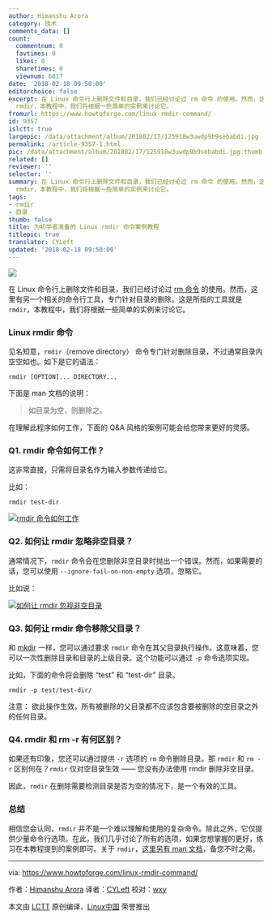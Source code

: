 ```yaml
---
author: Himanshu Arora
category: 技术
comments_data: []
count:
  commentnum: 0
  favtimes: 0
  likes: 0
  sharetimes: 0
  viewnum: 6817
date: '2018-02-18 09:50:00'
editorchoice: false
excerpt: 在 Linux 命令行上删除文件和目录，我们已经讨论过 rm 命令 的使用。然而，这里有另一个相关的命令行工具，专门针对目录的删除。这是所指的工具就是
  rmdir，本教程中，我们将根据一些简单的实例来讨论它。
fromurl: https://www.howtoforge.com/linux-rmdir-command/
id: 9357
islctt: true
largepic: /data/attachment/album/201802/17/125918w3uwdp9b9sebabdi.jpg
permalink: /article-9357-1.html
pic: /data/attachment/album/201802/17/125918w3uwdp9b9sebabdi.jpg.thumb.jpg
related: []
reviewer: ''
selector: ''
summary: 在 Linux 命令行上删除文件和目录，我们已经讨论过 rm 命令 的使用。然而，这里有另一个相关的命令行工具，专门针对目录的删除。这是所指的工具就是
  rmdir，本教程中，我们将根据一些简单的实例来讨论它。
tags:
- rmdir
- 目录
thumb: false
title: 为初学者准备的 Linux rmdir 命令案例教程
titlepic: true
translator: CYLeft
updated: '2018-02-18 09:50:00'
---
```


![](/data/attachment/album/201802/17/125918w3uwdp9b9sebabdi.jpg)


在 Linux 命令行上删除文件和目录，我们已经讨论过 [rm 命令](/article-9321-1.html) 的使用。然而，这里有另一个相关的命令行工具，专门针对目录的删除。这是所指的工具就是 `rmdir`，本教程中，我们将根据一些简单的实例来讨论它。


### Linux rmdir 命令


见名知意，`rmdir`（remove directory） 命令专门针对删除目录，不过通常目录内空空如也。如下是它的语法：



```
rmdir [OPTION]... DIRECTORY...

```

下面是 man 文档的说明：



> 
> 如目录为空，则删除之。
> 
> 
> 


在理解此程序如何工作，下面的 Q&A 风格的案例可能会给您带来更好的灵感。


### Q1. rmdir 命令如何工作？


这非常直接，只需将目录名作为输入参数传递给它。


比如：



```
rmdir test-dir

```

[![rmdir 命令如何工作](/data/attachment/album/201802/17/125931w7gf7s7gupifjes0.png)](https://www.howtoforge.com/images/command-tutorial/big/rm-basic-usage1.png)


### Q2. 如何让 rmdir 忽略非空目录？


通常情况下，`rmdir` 命令会在您删除非空目录时抛出一个错误。然而，如果需要的话，您可以使用 `--ignore-fail-on-non-empty` 选项，忽略它。


比如说：


[![如何让 rmdir 忽视非空目录](/data/attachment/album/201802/17/125931uz7cvhkk0xvqv5hk.png)](https://www.howtoforge.com/images/command-tutorial/big/rmdir-ignore-nonempty.png)


### Q3. 如何让 rmdir 命令移除父目录？


和 [mkdir](/article-9356-1.html) 一样，您可以通过要求 `rmdir` 命令在其父目录执行操作。这意味着，您可以一次性删除目录和目录的上级目录。这个功能可以通过 `-p` 命令选项实现。


比如，下面的命令将会删除 “test” 和 “test-dir” 目录。



```
rmdir -p test/test-dir/

```

注意： 欲此操作生效，所有被删除的父目录都不应该包含要被删除的空目录之外的任何目录。


### Q4. rmdir 和 rm -r 有何区别？


如果还有印象，您还可以通过提供 `-r` 选项的 `rm` 命令删除目录。那 `rmdir` 和 `rm -r` 区别何在？`rmdir` 仅对空目录生效 —— 您没有办法使用 rmdir 删除非空目录。


因此，`rmdir` 在删除需要检测目录是否为空的情况下，是一个有效的工具。


### 总结


相信您会认同，`rmdir` 并不是一个难以理解和使用的复杂命令。除此之外，它仅提供少量命令行选项。在此，我们几乎讨论了所有的选项，如果您想掌握的更好，练习在本教程提到的案例即可。关于 `rmdir`，[这里另有 man 文档](https://linux.die.net/man/1/rmdir)，备您不时之需。




---


via: <https://www.howtoforge.com/linux-rmdir-command/>


作者：[Himanshu Arora](https://www.howtoforge.com) 译者：[CYLeft](https://github.com/CYLeft) 校对：[wxy](https://github.com/wxy)


本文由 [LCTT](https://github.com/LCTT/TranslateProject) 原创编译，[Linux中国](https://linux.cn/) 荣誉推出